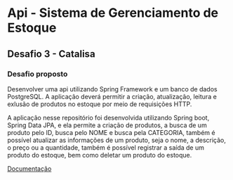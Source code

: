 ﻿# Api - Sistema de Gerenciamento de Estoque

## Desafio 3 - Catalisa

### Desafio proposto

Desenvolver uma api utilizando Spring Framework e um banco de dados PostgreSQL.
A aplicação deverá permitir a criação, atualização, leitura e exlusão de produtos no estoque
por meio de requisições HTTP.

A aplicação nesse repositório foi desenvolvida utilizando Spring boot, Spring Data JPA, e ela permite a 
criação de produtos, a busca de um produto pelo ID, busca pelo NOME e busca pela CATEGORIA, também é possível
atualizar as informações de um produto, seja o nome, a descrição, o preço ou a quantidade, também é 
possível registrar a saída de um produto do estoque, bem como deletar um produto do estoque.

[Documentação](http://localhost:8080/swagger-ui/index.html#/Produtos/register)